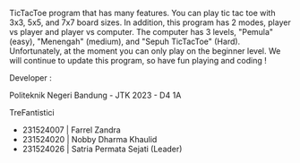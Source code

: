 TicTacToe program that has many features.
You can play tic tac toe with 3x3, 5x5, and 7x7 board sizes.
In addition, this program has 2 modes, player vs player and player vs computer.
The computer has 3 levels, "Pemula" (easy), "Menengah" (medium), and "Sepuh TicTacToe" (Hard).
Unfortunately, at the moment you can only play on the beginner level.
We will continue to update this program, so have fun playing and coding !

Developer :

Politeknik Negeri Bandung - JTK 2023 - D4 1A

TreFantistici

- 231524007 | Farrel Zandra
- 231524020 | Nobby Dharma Khaulid
- 231524026 | Satria Permata Sejati (Leader)
